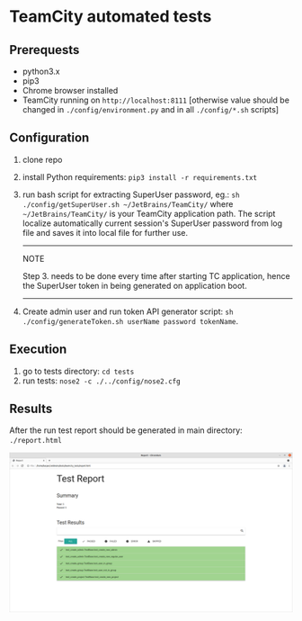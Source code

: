 # TeamCity automated tests

## Prerequests
- python3.x
- pip3
- Chrome browser installed
- TeamCity running on `http://localhost:8111` [otherwise value should be changed in `./config/environment.py` and in all `./config/*.sh` scripts]

## Configuration
1. clone repo
2. install Python requirements: `pip3 install -r requirements.txt`
3. run bash script for extracting SuperUser password, eg.:
    `sh ./config/getSuperUser.sh ~/JetBrains/TeamCity/` where `~/JetBrains/TeamCity/` is your TeamCity application path. The script localize automatically current session's SuperUser password from log file and saves it into local file for further use.
    ***
    NOTE

    Step 3. needs to be done every time after starting TC application, hence the SuperUser token in being generated on application boot.
    ***
4. Create admin user and run token API generator script: `sh ./config/generateToken.sh userName password tokenName`.

## Execution    
 1. go to tests directory: `cd tests`
 2. run tests: `nose2 -c ./../config/nose2.cfg`

## Results
 After the run test report should be generated in main directory: `./report.html`

 ![alt text](./testReport.png "Test report")